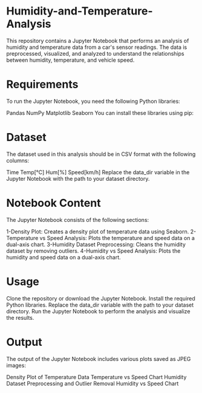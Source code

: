 # Humidity-and-Temperature-Analysis
This repository contains a Jupyter Notebook that performs an analysis of humidity and temperature data from a car's sensor readings. The data is preprocessed, visualized, and analyzed to understand the relationships between humidity, temperature, and vehicle speed.

# Requirements
To run the Jupyter Notebook, you need the following Python libraries:

Pandas
NumPy
Matplotlib
Seaborn
You can install these libraries using pip:


# Dataset
The dataset used in this analysis should be in CSV format with the following columns:

Time
Temp[°C]
Hum[%]
Speed[km/h]
Replace the data_dir variable in the Jupyter Notebook with the path to your dataset directory.

# Notebook Content
The Jupyter Notebook consists of the following sections:

1-Density Plot: Creates a density plot of temperature data using Seaborn.
2-Temperature vs Speed Analysis: Plots the temperature and speed data on a dual-axis chart.
3-Humidity Dataset Preprocessing: Cleans the humidity dataset by removing outliers.
4-Humidity vs Speed Analysis: Plots the humidity and speed data on a dual-axis chart.

# Usage
Clone the repository or download the Jupyter Notebook.
Install the required Python libraries.
Replace the data_dir variable with the path to your dataset directory.
Run the Jupyter Notebook to perform the analysis and visualize the results.

# Output
The output of the Jupyter Notebook includes various plots saved as JPEG images:

Density Plot of Temperature Data
Temperature vs Speed Chart
Humidity Dataset Preprocessing and Outlier Removal
Humidity vs Speed Chart
